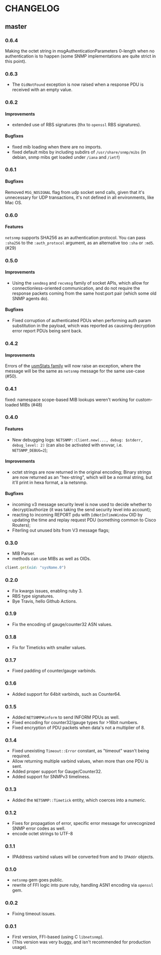 # CHANGELOG

## master

### 0.6.4

Making the octet string in msgAuthenticationParameters 0-length when no authentication is to happen (some SNMP implementations are quite strict in this point).

### 0.6.3

* The `OidNotFound` exception is now raised when a response PDU is received with an empty value.

### 0.6.2

#### Improvements

* extended use of RBS signatures (thx to `openssl` RBS signatures).

#### Bugfixes

* fixed mib loading when there are no imports.
* fixed default mibs by including subdirs of `/usr/share/snmp/mibs` (in debian, snmp mibs get loaded under `/iana` and `/ietf`)

### 0.6.1

#### Bugfixes

Removed `MSG_NOSIGNAL` flag from udp socket send calls, given that it's unnecessary for UDP transactions, it's not defined in all environments, like Mac OS.

### 0.6.0

#### Features

`netsnmp` supports SHA256 as an authentication protocol. You can pass `:sha256` to the `:auth_protocol` argument, as an alternative too `:sha` or `:md5`. (#29)

### 0.5.0

#### Improvements

* Using the `sendmsg` and `recvmsg` family of socket APIs, which allow for connectionless-oriented communication, and do not require the response packets coming from the same host:port pair (which some old SNMP agents do).

#### Bugfixes

* Fixed corruption of authenticated PDUs when performing auth param substitution in the payload, which was reported as causinng decryption error report PDUs being sent back.

### 0.4.2

#### Improvements

Errors of the [usmStats family](http://oidref.com/1.3.6.1.6.3.15.1.1) will now raise an exception, where the message will be the same as `netsnmp` message for the same use-case (#50).

### 0.4.1

fixed: namespace scope-based MIB lookups weren't working for custom-loaded MIBs (#48)

### 0.4.0

#### Features

* New debugging logs: `NETSNMP::Client.new(..., debug: $stderr, debug_level: 2)` (can also be activated with envvar, i.e. `NETSNMP_DEBUG=2`);

#### Improvements

* octet strings are now returned in the original encoding; Binary strings are now returned as an "hex-string", which will be a normal string, but it'll print in hexa format, a la netsnmp.

#### Bugfixes

* incoming v3 message security level is now used to decide whether to decrypt/authorize (it was taking the send security level into account);
* reacting to incoming REPORT pdu with `IdNotInTimeWindow` OID by updating the time and replay request PDU (something common to Cisco Routers);
* Fiterling out unused bits from V3 message flags;

### 0.3.0

* MIB Parser.
* methods can use MIBs as well as OIDs.

```ruby
client.get(oid: "sysName.0")
```

### 0.2.0

* Fix kwargs issues, enabling ruby 3.
* RBS type signatures.
* Bye Travis, hello Github Actions.

### 0.1.9

* Fix the encoding of gauge/counter32 ASN values.

### 0.1.8

* Fix for Timeticks with smaller values.

### 0.1.7

* Fixed padding of counter/gauge varbinds.

### 0.1.6

* Added support for 64bit varbinds, such as Counter64.

### 0.1.5

* Added `NETSNMP#inform` to send INFORM PDUs as well.
* Fixed encoding for counter32/gauge types for >16bit numbers.
* Fixed encryption of PDU packets when data's not a multiplier of 8.

### 0.1.4

* Fixed unexisting `Timeout::Error` constant, as "timeout" wasn't being required.
* Allow returning multiple varbind values, when more than one PDU is sent.
* Added proper support for Gauge/Counter32.
* Added support for SNMPv3 timeliness.

### 0.1.3

* Added the `NETSNMP::Timetick` entity, which coerces into a numeric.

### 0.1.2

* Fixes for propagation of error, specific error message for unrecognized SNMP error codes as well.
* encode octet strings to UTF-8

### 0.1.1

* IPAddress varbind values will be converted from and to `IPAddr` objects.

### 0.1.0

* `netsnmp` gem goes public.
* rewrite of FFI logic into pure ruby, handling ASN1 encoding via `openssl` gem.

### 0.0.2

* Fixing timeout issues.

### 0.0.1

* First version, FFI-based (using C `libnetsnmp`).
* (This version was very buggy, and isn't recommended for production usage).
